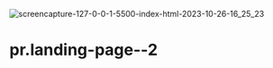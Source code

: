 ![screencapture-127-0-0-1-5500-index-html-2023-10-26-16_25_23](https://github.com/Mihir-72/pr.landing-page--2/assets/144117994/03ac84ed-aa46-4ca2-ac0c-c67198b7bf6b)
# pr.landing-page--2
